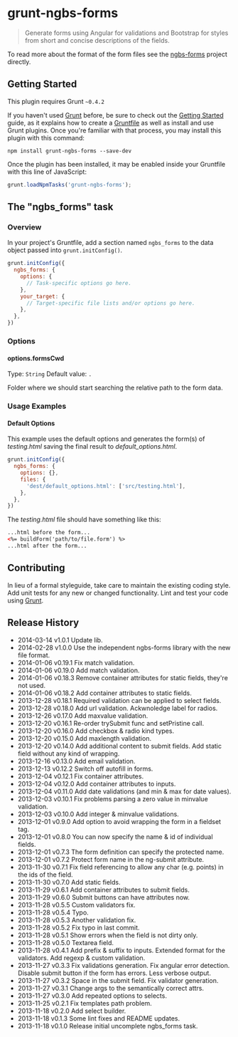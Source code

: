 # grunt-ngbs-forms

> Generate forms using Angular for validations and Bootstrap for styles from short and concise descriptions of the fields.

To read more about the format of the form files see the [ngbs-forms](https://github.com/ernestoalejo/ngbs-forms) project directly.

## Getting Started
This plugin requires Grunt `~0.4.2`

If you haven't used [Grunt](http://gruntjs.com/) before, be sure to check out the [Getting Started](http://gruntjs.com/getting-started) guide, as it explains how to create a [Gruntfile](http://gruntjs.com/sample-gruntfile) as well as install and use Grunt plugins. Once you're familiar with that process, you may install this plugin with this command:

```shell
npm install grunt-ngbs-forms --save-dev
```

Once the plugin has been installed, it may be enabled inside your Gruntfile with this line of JavaScript:

```js
grunt.loadNpmTasks('grunt-ngbs-forms');
```


## The "ngbs_forms" task

### Overview
In your project's Gruntfile, add a section named `ngbs_forms` to the data object passed into `grunt.initConfig()`.

```js
grunt.initConfig({
  ngbs_forms: {
    options: {
      // Task-specific options go here.
    },
    your_target: {
      // Target-specific file lists and/or options go here.
    },
  },
})
```

### Options

#### options.formsCwd
Type: `String`
Default value: `.`

Folder where we should start searching the relative path to the form data.

### Usage Examples

#### Default Options
This example uses the default options and generates the form(s) of *testing.html*
saving the final result to *default_options.html*.

```js
grunt.initConfig({
  ngbs_forms: {
    options: {},
    files: {
      'dest/default_options.html': ['src/testing.html'],
    },
  },
})
```

The *testing.html* file should have something like this:

```html
...html before the form...
<%= buildForm('path/to/file.form') %>
...html after the form...
```


## Contributing
In lieu of a formal styleguide, take care to maintain the existing coding style. Add unit tests for any new or changed functionality. Lint and test your code using [Grunt](http://gruntjs.com/).


## Release History
* 2014-03-14   v1.0.1   Update lib.
* 2014-02-28   v1.0.0   Use the independent ngbs-forms library with the new file format.
* 2014-01-06   v0.19.1  Fix match validation.
* 2014-01-06   v0.19.0  Add match validation.
* 2014-01-06   v0.18.3  Remove container attributes for static fields, they're not used.
* 2014-01-06   v0.18.2  Add container attributes to static fields.
* 2013-12-28   v0.18.1  Required validation can be applied to select fields.
* 2013-12-28   v0.18.0  Add url validation. Ackwnoledge label for radios.
* 2013-12-26   v0.17.0  Add maxvalue validation.
* 2013-12-20   v0.16.1  Re-order trySubmit func and setPristine call.
* 2013-12-20   v0.16.0  Add checkbox & radio kind types.
* 2013-12-20   v0.15.0  Add maxlength validation.
* 2013-12-20   v0.14.0  Add additional content to submit fields. Add static field without any kind of wrapping.
* 2013-12-16   v0.13.0  Add email validation.
* 2013-12-13   v0.12.2  Switch off autofill in forms.
* 2013-12-04   v0.12.1  Fix container attributes.
* 2013-12-04   v0.12.0  Add container attributes to inputs.
* 2013-12-04   v0.11.0  Add date validations (and min & max for date values).
* 2013-12-03   v0.10.1  Fix problems parsing a zero value in minvalue validation.
* 2013-12-03   v0.10.0  Add integer & minvalue validations.
* 2013-12-01   v0.9.0   Add option to avoid wrapping the form in a fieldset tag.
* 2013-12-01   v0.8.0   You can now specify the name & id of individual fields.
* 2013-12-01   v0.7.3   The form definition can specify the protected name.
* 2013-12-01   v0.7.2   Protect form name in the ng-submit attribute.
* 2013-11-30   v0.7.1   Fix field referencing to allow any char (e.g. points) in the ids of the field.
* 2013-11-30   v0.7.0   Add static fields.
* 2013-11-29   v0.6.1   Add container attributes to submit fields.
* 2013-11-29   v0.6.0   Submit buttons can have attributes now.
* 2013-11-28   v0.5.5   Custom validators fix.
* 2013-11-28   v0.5.4   Typo.
* 2013-11-28   v0.5.3   Another validation fix.
* 2013-11-28   v0.5.2   Fix typo in last commit.
* 2013-11-28   v0.5.1   Show errors when the field is not dirty only.
* 2013-11-28   v0.5.0   Textarea field.
* 2013-11-28   v0.4.1   Add prefix & suffix to inputs. Extended format for the validators. Add regexp & custom validation.
* 2013-11-27   v0.3.3   Fix validations generation. Fix angular error detection. Disable submit button if the form has errors. Less verbose output.
* 2013-11-27   v0.3.2   Space in the submit field. Fix validator generation.
* 2013-11-27   v0.3.1   Change args to the semantically correct attrs.
* 2013-11-27   v0.3.0   Add repeated options to selects.
* 2013-11-25   v0.2.1   Fix templates path problem.
* 2013-11-18   v0.2.0   Add select builder.
* 2013-11-18   v0.1.3   Some lint fixes and README updates.
* 2013-11-18   v0.1.0   Release initial uncomplete ngbs_forms task.
